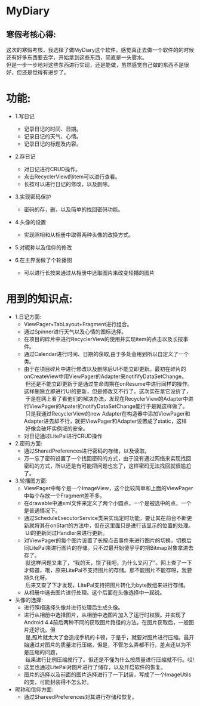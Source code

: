 # MyDiary<br>
## 寒假考核心得:<br>
这次的寒假考核，我选择了做MyDiary这个软件。感觉真正去做一个软件的的时候还有好多东西要去学，开始拿到这些东西，简直是一头雾水。<br>
但是一步一步地对这些东西进行实现，还是能做，虽然感觉自己做的东西不是很好，但还是觉得有进步了。<br>
# 功能:<br>
* 1.写日记<br>
  * 记录日记的时间、日期。<br>
  * 记录日记的天气、心情。<br>
  * 记录日记的标题及内容。<br>
* 2.存日记<br>
  * 对日记进行CRUD操作。<br>
  * 点击RecyclerView的item可以进行查看。<br>
  * 长按可以进行日记的修改，以及删除。<br>
* 3.实现密码保护<br>
  * 密码的存，删，以及简单的找回密码功能。<br>
* 4.头像的设置<br>
  * 实现照相和从相册中取得两种头像的改换方式。<br>
* 5.对昵称以及信仰的修改<br>

* 6.在主界面做了个轮播图<br>
  * 可以进行长按来通过从相册中选取图片来改变轮播的图片<br>
  
# 用到的知识点:<br>
* 1.日记方面:<br>
  * ViewPager+TabLayout+Fragment进行组合。<br>
  * 通过Spinner进行天气以及心情的图标选择。<br>
  * 在项目的碎片中进行RecyclerView的使用并实现item的点击以及长按事件。<br>
  * 通过Calendar进行时间、日期的获取,由于多处会用到所以自定义了一个类。<br>
  * 由于在项目碎片中进行修改以及删除后UI不能立即更新。最初在碎片的onCreateView中用ViewPager的Adapter来notififyDataSetChange。<br>
  但还是不能立即更新于是通过生命周期在onResume中进行同样的操作。这样删除立即进行UI的更新，但是修改又不行了。这次实在拿它没折了，<br>
  于是在网上看了看他们的解决办法，发现在RecyclerView的Adapter中进行ViewPager的Apater的notifyDataSetChange能行于是就这样做了。<br>
  只是我通过RecyclerView的new Adapter在构造器中添加ViewPager和Adapter进去却不行，就把ViewPager和Adapter设置成了static，这样<br>
  好像会破坏实例域的安全。<br>
  * 对日记通过LitePal进行CRUD操作<br>
* 2.密码方面:<br>
  * 通过SharedPreferences进行密码的存储，以及读取。<br>
  * 万一忘了密码设置了一个找回密码的方式，由于没有通过网络来实现找回密码的方式，所以还是有可能把问题也忘了，这样密码无法找回就很尴尬了。<br>
* 3.轮播图方面:<br>
  * ViewPager中每个是一个ImageView，这个比较简单和上面的ViewPager中每个存放一个Fragment差不多。<br>
  * 在drawable中通xml文件来定义了两个小圆点，一个是被选中的点，一个是普通情况下。<br>
  * 通过ScheduleExecutorService类来实现定时功能，要让其在前台不断更新就将其在onStart的方法中，但在这里面只是进行该显示的位置的处理。<br>
  UI的更新同过Handler来进行更新。
  * 对ViewPager的每个图片设置了长按点击事件来进行图片的切换，切换后同LitePal来进行图片的存储。只不过最开始傻乎乎的把Bitmap对象拿进去存了。<br>
  就这样问题又来了，“我的天，饶了我吧，为什么又闪了”。网上查了一下才知道，哦，原来LitePal不支持图片的存储。那不能图片不能存呀，我要持久化呀。<br>
  后来又查了下才发现，LitePal支持把图片转化为byte数组来进行存储。<br>
  * 从相册中选去图片进行处理。这个后面在头像选择中一起说。<br>
* 头像的选择:<br>
  * 进行照相选择头像并进行处理后生成头像。<br>
  * 进行从相册中选择图片，从相册中选图片加入了运行时权限。并实现了Android 4.4前后两种不同的获取图片路径的方法。在图片获取后，一般图片还好说。但<br>
  是,照片就太大了会造成手机的卡顿，于是乎，就要对图片进行压缩。最开始通过对图片的质量进行压缩，但是，不管怎么弄都不行，差点还以为不是压缩的问题，<br>
  结果进行比例压缩就行了。但还是不懂为什么按质量进行压缩就不行。哎!<br>
  * 这里也通过LitePal对图片进行了储存，以及开启软件的恢复。<br>
  * 图片的选择以及前面的图片选择进行了一下封装，写成了一个ImageUtils的类，可能封装得不怎么好。<br>
* 昵称和信仰方面:<br>
  * 通过ShareedPreferences对其进行存储和恢复。<br>
